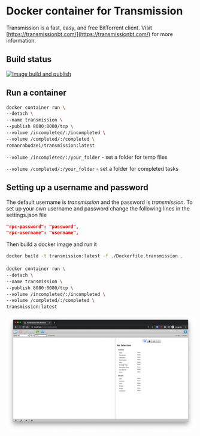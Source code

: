 # Docker container for Transmission

Transmission is a fast, easy, and free BitTorrent client. Visit [https://transmissionbt.com/](https://transmissionbt.com/) for more information.

## Build status
[![Image build and publish](https://github.com/romanrabodzei/Transmission-Docker/actions/workflows/workflow.yml/badge.svg?branch=main)](https://github.com/romanrabodzei/Transmission-Docker/actions/workflows/workflow.yml)

## Run a container 
```bash
docker container run \
--detach \
--name transmission \
--publish 8080:8080/tcp \
--volume /incompleted/:/incompleted \
--volume /completed/:/completed \
romanrabodzei/transmission:latest
```

`--volume /incompleted/:/your_folder` - set a folder for temp files

`--volume /completed/:/your_folder` - set a folder for completed tasks

## Setting up a username and password

The default username is *transmission* and the password is *transmission*. To set up your own username and password change the following lines in the settings.json file
```json
"rpc-password": "password",
"rpc-username": "username",
```

Then build a docker image and run it

```bash
docker build -t transmission:latest -f ./Dockerfile.transmission .

docker container run \
--detach \
--name transmission \
--publish 8080:8080/tcp \
--volume /incompleted/:/incompleted \
--volume /completed/:/completed \
transmission:latest
```

![WebUI](screenshot.png)
